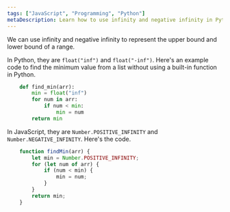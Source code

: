 ```yaml
---
tags: ["JavaScript", "Programming", "Python"]
metaDescription: Learn how to use infinity and negative infinity in Python and JavaScript to set range boundaries.
---
```


We can use infinity and negative infinity to represent the upper bound and lower bound of a range.

In Python, they are `float("inf")` and `float("-inf")`.
Here's an example code to find the minimum value from a list without using a built-in function in Python.

```python
    def find_min(arr):
        min = float("inf")
        for num in arr:
            if num < min:
                min = num
        return min
```

In JavaScript, they are `Number.POSITIVE_INFINITY` and `Number.NEGATIVE_INFINITY`.
Here's the code.

```javascript
    function findMin(arr) {
        let min = Number.POSITIVE_INFINITY;
        for (let num of arr) {
            if (num < min) {
                min = num;
            }
        }
        return min;
    }
```
